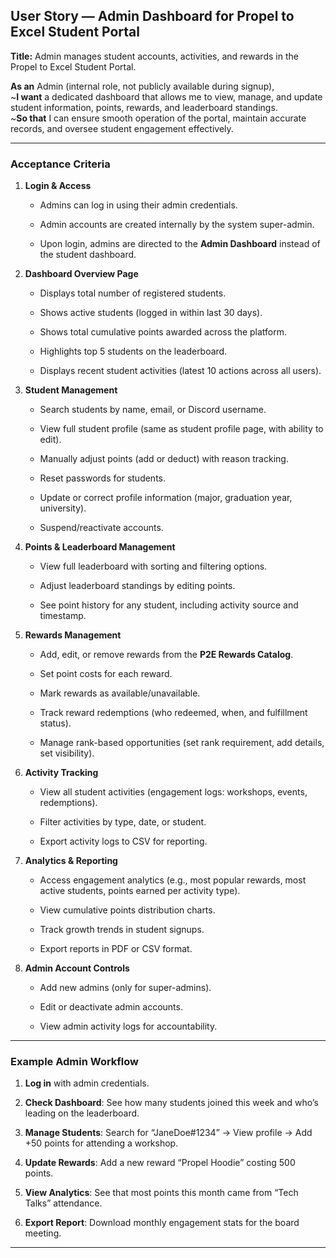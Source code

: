 ## **User Story — Admin Dashboard for Propel to Excel Student Portal**

**Title:** Admin manages student accounts, activities, and rewards in the Propel to Excel Student Portal.

**As an** Admin (internal role, not publicly available during signup),  
 \~**I want** a dedicated dashboard that allows me to view, manage, and update student information, points, rewards, and leaderboard standings.  
 \~**So that** I can ensure smooth operation of the portal, maintain accurate records, and oversee student engagement effectively.

---

### **Acceptance Criteria**

1. **Login & Access**

   * Admins can log in using their admin credentials.

   * Admin accounts are created internally by the system super-admin.

   * Upon login, admins are directed to the **Admin Dashboard** instead of the student dashboard.

2. **Dashboard Overview Page**

   * Displays total number of registered students.

   * Shows active students (logged in within last 30 days).

   * Shows total cumulative points awarded across the platform.

   * Highlights top 5 students on the leaderboard.

   * Displays recent student activities (latest 10 actions across all users).

3. **Student Management**

   * Search students by name, email, or Discord username.

   * View full student profile (same as student profile page, with ability to edit).

   * Manually adjust points (add or deduct) with reason tracking.

   * Reset passwords for students.

   * Update or correct profile information (major, graduation year, university).

   * Suspend/reactivate accounts.

4. **Points & Leaderboard Management**

   * View full leaderboard with sorting and filtering options.

   * Adjust leaderboard standings by editing points.

   * See point history for any student, including activity source and timestamp.

5. **Rewards Management**

   * Add, edit, or remove rewards from the **P2E Rewards Catalog**.

   * Set point costs for each reward.

   * Mark rewards as available/unavailable.

   * Track reward redemptions (who redeemed, when, and fulfillment status).

   * Manage rank-based opportunities (set rank requirement, add details, set visibility).

6. **Activity Tracking**

   * View all student activities (engagement logs: workshops, events, redemptions).

   * Filter activities by type, date, or student.

   * Export activity logs to CSV for reporting.

7. **Analytics & Reporting**

   * Access engagement analytics (e.g., most popular rewards, most active students, points earned per activity type).

   * View cumulative points distribution charts.

   * Track growth trends in student signups.

   * Export reports in PDF or CSV format.

8. **Admin Account Controls**

   * Add new admins (only for super-admins).

   * Edit or deactivate admin accounts.

   * View admin activity logs for accountability.

---

### **Example Admin Workflow**

1. **Log in** with admin credentials.

2. **Check Dashboard**: See how many students joined this week and who’s leading on the leaderboard.

3. **Manage Students**: Search for “JaneDoe\#1234” → View profile → Add \+50 points for attending a workshop.

4. **Update Rewards**: Add a new reward “Propel Hoodie” costing 500 points.

5. **View Analytics**: See that most points this month came from “Tech Talks” attendance.

6. **Export Report**: Download monthly engagement stats for the board meeting.

---

	

  